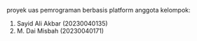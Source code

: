 proyek uas pemrograman berbasis platform
anggota kelompok:
1. Sayid Ali Akbar (20230040135)
2. M. Dai Misbah (20230040171)